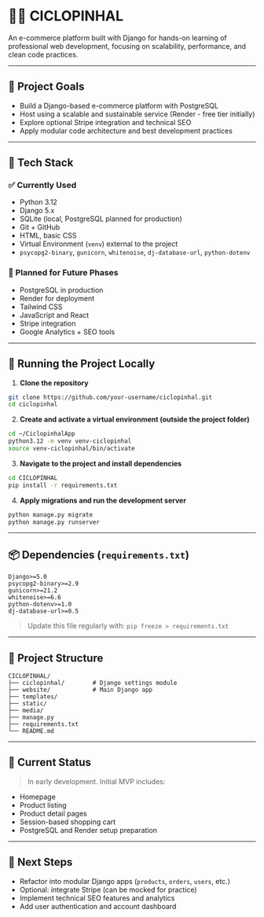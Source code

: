 # 🚴‍♂️ CICLOPINHAL

An e-commerce platform built with Django for hands-on learning of professional web development, focusing on scalability, performance, and clean code practices.

---

## 🚀 Project Goals

* Build a Django-based e-commerce platform with PostgreSQL
* Host using a scalable and sustainable service (Render - free tier initially)
* Explore optional Stripe integration and technical SEO
* Apply modular code architecture and best development practices

---

## 🧰 Tech Stack

### ✅ Currently Used

* Python 3.12
* Django 5.x
* SQLite (local, PostgreSQL planned for production)
* Git + GitHub
* HTML, basic CSS
* Virtual Environment (`venv`) external to the project
* `psycopg2-binary`, `gunicorn`, `whitenoise`, `dj-database-url`, `python-dotenv`

### 🔄 Planned for Future Phases

* PostgreSQL in production
* Render for deployment
* Tailwind CSS
* JavaScript and React
* Stripe integration
* Google Analytics + SEO tools

---

## 🔧 Running the Project Locally

1. **Clone the repository**

```bash
git clone https://github.com/your-username/ciclopinhal.git
cd ciclopinhal
```

2. **Create and activate a virtual environment (outside the project folder)**

```bash
cd ~/CiclopinhalApp
python3.12 -m venv venv-ciclopinhal
source venv-ciclopinhal/bin/activate
```

3. **Navigate to the project and install dependencies**

```bash
cd CICLOPINHAL
pip install -r requirements.txt
```

4. **Apply migrations and run the development server**

```bash
python manage.py migrate
python manage.py runserver
```

---

## 📦 Dependencies (`requirements.txt`)

```text
Django>=5.0
psycopg2-binary>=2.9
gunicorn>=21.2
whitenoise>=6.6
python-dotenv>=1.0
dj-database-url>=0.5
```

> Update this file regularly with: `pip freeze > requirements.txt`

---

## 📂 Project Structure

```text
CICLOPINHAL/
├── ciclopinhal/        # Django settings module
├── website/            # Main Django app
├── templates/
├── static/
├── media/
├── manage.py
├── requirements.txt
└── README.md
```

---

## 📌 Current Status

> In early development. Initial MVP includes:

* Homepage
* Product listing
* Product detail pages
* Session-based shopping cart
* PostgreSQL and Render setup preparation

---

## 🔮 Next Steps

* Refactor into modular Django apps (`products`, `orders`, `users`, etc.)
* Optional: integrate Stripe (can be mocked for practice)
* Implement technical SEO features and analytics
* Add user authentication and account dashboard

